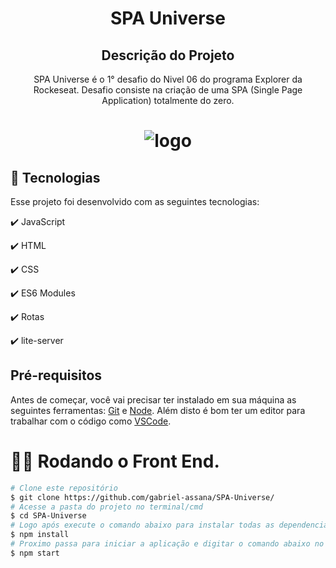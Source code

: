 <h1 align="center">
  SPA Universe 
</h1>

<h2 align="center" >Descrição do Projeto</h2>
<p align="center">
   SPA Universe é o 1° desafio do Nivel 06 do programa Explorer da Rockeseat. Desafio consiste na criação de uma SPA (Single Page Application) totalmente do zero.
</p>

<h1 align="center">
  <img alt="logo" title="#logo" src="images/spa.gif" />
</h1>

## :rocket: Tecnologias

Esse projeto foi desenvolvido com as seguintes tecnologias:

✔️ JavaScript

✔️ HTML

✔️ CSS

✔️ ES6 Modules

✔️ Rotas

✔️ lite-server


<h2>Pré-requisitos</h2>

Antes de começar, você vai precisar ter instalado em sua máquina as seguintes ferramentas:
[Git](https://git-scm.com) e [Node](https://nodejs.org/pt-br/).
Além disto é bom ter um editor para trabalhar com o código como [VSCode](https://code.visualstudio.com/).

# 👨‍💻 Rodando o Front End.

```bash
# Clone este repositório
$ git clone https://github.com/gabriel-assana/SPA-Universe/
# Acesse a pasta do projeto no terminal/cmd
$ cd SPA-Universe
# Logo após execute o comando abaixo para instalar todas as dependencias da aplicação juntament com o lite-server.
$ npm install
# Proximo passa para iniciar a aplicação e digitar o comando abaixo no terminal.
$ npm start
